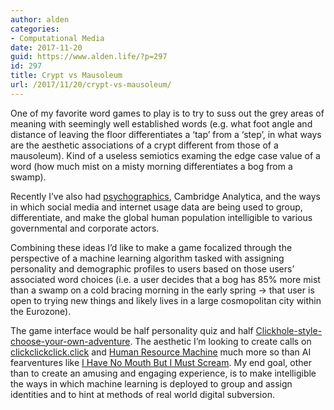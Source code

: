 ```yaml
---
author: alden
categories:
- Computational Media
date: 2017-11-20
guid: https://www.alden.life/?p=297
id: 297
title: Crypt vs Mausoleum
url: /2017/11/20/crypt-vs-mausoleum/
---
```


One of my favorite word games to play is to try to suss out the grey areas of meaning with seemingly well established words (e.g. what foot angle and distance of leaving the floor differentiates a &#8216;tap&#8217; from a &#8216;step&#8217;, in what ways are the aesthetic associations of a crypt different from those of a mausoleum). Kind of a useless semiotics examing the edge case value of a word (how much mist on a misty morning differentiates a bog from a swamp).

Recently I&#8217;ve also had [psychographics](https://www.youtube.com/watch?v=n8Dd5aVXLCc), Cambridge Analytica, and the ways in which social media and internet usage data are being used to group, differentiate, and make the global human population intelligible to various governmental and corporate actors.

Combining these ideas I&#8217;d like to make a game focalized through the perspective of a machine learning algorithm tasked with assigning personality and demographic profiles to users based on those users&#8217; associated word choices (i.e. a user decides that a bog has 85% more mist than a swamp on a cold bracing morning in the early spring -> that user is open to trying new things and likely lives in a large cosmopolitan city within the Eurozone).

The game interface would be half personality quiz and half [Clickhole-style-choose-your-own-adventure](http://www.clickhole.com/features/clickventure/). The aesthetic I&#8217;m looking to create calls on [clickclickclick.click](https://clickclickclick.click/) and [Human Resource Machine](https://www.youtube.com/watch?v=428R_oEjGGI) much more so than AI fearventures like [I Have No Mouth But I Must Scream](https://www.youtube.com/watch?v=428R_oEjGGI). My end goal, other than to create an amusing and engaging experience, is to make intelligible the ways in which machine learning is deployed to group and assign identities and to hint at methods of real world digital subversion.
